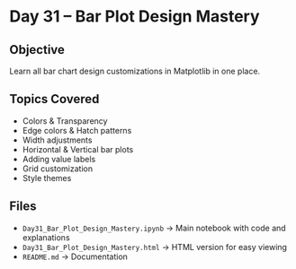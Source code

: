 
#  Day 31 – Bar Plot Design Mastery

##  Objective
Learn all bar chart design customizations in Matplotlib in one place.

##  Topics Covered
- Colors & Transparency
- Edge colors & Hatch patterns
- Width adjustments
- Horizontal & Vertical bar plots
- Adding value labels
- Grid customization
- Style themes

##  Files
- `Day31_Bar_Plot_Design_Mastery.ipynb` → Main notebook with code and explanations
- `Day31_Bar_Plot_Design_Mastery.html` → HTML version for easy viewing
- `README.md` → Documentation
